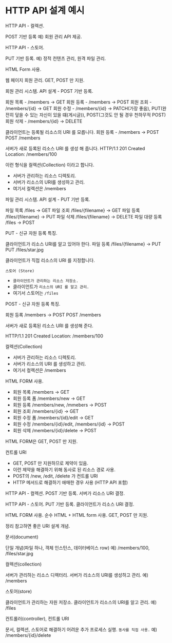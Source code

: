 # HTTP API 설계 예시


HTTP API - 컬렉션.

POST 기반 등록 
예) 회원 관리 API 제공.

HTTP API - 스토어.

PUT 기반 등록.
예) 정적 컨텐츠 관리, 원격 파일 관리.

HTML Form 사용.

웹 페이지 회원 관리.
GET, POST 만 지원. 


회원 관리 시스템. 
API 설계 - POST 기반 등록.

회원 목록 - /members -> GET 
회원 등록 - /members -> POST 
회원 조회 - /members/{id} -> GET 
회원 수정 - /members/{id} -> PATCH(가장 좋음), PUT(완전히 덮을 수 있는 자신이 있을 떄(게시글)), POST(그것도 안 될 경우 천하무적 POST)
회원 삭제 - /members/{id} -> DELETE 




클라이언트는 등록될 리소스의 URI 를 모릅니다.
회원 등록 - /members -> POST 
POST /members 

서버가 새로 등록된 리소스 URI 를 생성 해 줍니다.
HTTP/1.1 201 Created            
Location: /members/100

이런 형식을 컬렉션(Collection) 이라고 합니다.

- 서버가 관리하는 리소스 디렉토리.
- 서버가 리소스의 URI를 생성하고 관리.
- 여기서 컬렉션은 /members 



파일 관리 시스템.
API 설계 - PUT 기반 등록.

파일 목록 /files -> GET 
파일 조회 /files/{filename} -> GET 
파일 등록 /files/{filename} -> PUT 
파일 삭제 /files/{filename} -> DELETE 
파일 대량 등록 /files -> POST 

PUT - 신규 자원 등록 특징.

클라이언트가 리소스 URI를 알고 있어야 한다.
파일 등록 /files/{filename} -> PUT 
PUT /files/star.jpg 

클라이언트가 직접 리소스의 URI 를 지정합니다.

`스토어 (Store)`

- `클라이언트가 관리하는 리소스 저장소.`
- 클라이언트가 `리소스의 URI 를 알고 관리.`
- 여기서 스토어는 `/files` 


POST - 신규 자원 등록 특징.

회원 등록 /members -> POST 
POST /members 

서버가 새로 등록된 리소스 URI 를 생성해 준다.

HTTP/1.1 201 Created 
Location: /members/100

컬렉션(Collection)

- 서버가 관리하는 리소스 디렉토리.
- 서버가 리소스의 URI 를 생성하고 관리.
- 여기서 컬렉션은 /members 


HTML FORM 사용.

- 회원 목록 /members -> GET 
- 회원 등록 폼 /members/new -> GET 
- 회원 등록 /members/new, /mmebers -> POST 
- 회원 조회 /members/{id} -> GET 
- 회원 수정 폼 /members/{id}/edit -> GET 
- 회원 수정 /members/{id}/edit, /members/{id} -> POST 
- 회원 삭제 /members/{id}/delete -> POST 

HTML FORM은 GET, POST 만 지원.

컨트롤 URI 

- GET, POST 만 지원하므로 제약이 있음.
- 이런 제약을 해결하기 위해 동사로 된 리소스 경로 사용.
- POST의 /new, /edit, /delete 가 컨트롤 URI 
- HTTP 메서드로 해결하기 애매한 경우 사용 (HTTP API 포함)


HTTP API - 컬렉션.
    POST 기반 등록.
    서버가 리소스 URI 결정.

HTTP API - 스토어.
    PUT 기반 등록.
    클라이언트가 리소스 URI 결정.

HTML FORM 사용.
    순수 HTML + HTML form 사용.
    GET, POST 만 지원.





정리 참고하면 좋은 URI 설계 개념.

문서(document)

단일 개념(파일 하나, 객체 인스턴스, 데이터베이스 row)
예) /members/100, /files/star.jpg 


컬렉션(collection)

서버가 관리하는 리소스 디렉터리.
서버가 리소스의 URI를 생성하고 관리.
예) /members 


스토어(store) 

클라이언트가 관리하는 자원 저장소.
클라이언트가 리소스의 URI를 알고 관리.
예) /files 


컨트롤러(controller), 컨트롤 URI 

문서, 컬렉션, 스토어로 해결하기 어려운 추가 프로세스 실행.
`동사를 직접 사용.`
예) /members/{id}/delete 